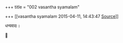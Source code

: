 +++
title = "002 vasantha syamalam"

+++
[[vasantha syamalam	2015-04-11, 14:43:47 [Source](https://groups.google.com/g/samskrita/c/p7zG6SpinHA)]]



धन्यवादः।



